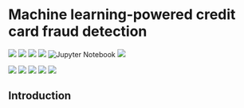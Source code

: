 
# Machine learning-powered credit card fraud detection

[![](https://img.shields.io/badge/Python-00b48a?style=for-the-badge&logo=python&logoColor=blue)](https://www.python.org) 
[![](https://img.shields.io/badge/SciPy-654FF0?style=for-the-badge&logo=SciPy&logoColor=white)](https://www.scipy.org)
[![](https://img.shields.io/badge/Numpy-777BB4?style=for-the-badge&logo=numpy&logoColor=white)](https://numpy.org) 
[![](https://img.shields.io/badge/Pandas-2C2D72?style=for-the-badge&logo=pandas&logoColor=white)](https://pandas.pydata.org)
![Jupyter Notebook](https://img.shields.io/badge/jupyter-%23FA0F00.svg?style=for-the-badge&logo=jupyter&logoColor=orange)
[![](https://img.shields.io/badge/Anaconda-342B029.svg?&style=for-the-badge&logo=anaconda&logoColor=white)](https://www.anaconda.com)

[![](https://img.shields.io/badge/Model-Logistic_Regression-blue?style=for-the-badge&logo=python&logoColor=blue)](https://scikit-learn.org/stable/modules/generated/sklearn.linear_model.LogisticRegression.html) 
[![](https://img.shields.io/badge/Model-SVM-blue?style=for-the-badge&logo=python&logoColor=blue)](https://scikit-learn.org/stable/modules/svm.html) 
[![](https://img.shields.io/badge/Model-Ensemble-blue?style=for-the-badge&logo=python&logoColor=blue)](https://scikit-learn.org/stable/modules/ensemble.html) 
[![](https://img.shields.io/badge/Model-KNN-blue?style=for-the-badge&logo=python&logoColor=blue)](https://scikit-learn.org/stable/modules/generated/sklearn.neighbors.KNeighborsClassifier.html)
[![](https://img.shields.io/badge/Model-Naive_Bayes-blue?style=for-the-badge&logo=python&logoColor=blue)](https://scikit-learn.org/stable/modules/generated/sklearn.naive_bayes.GaussianNB.html)





## Introduction

